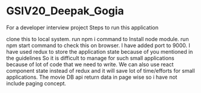 # GSIV20_Deepak_Gogia
For a developer interview project
Steps to run this application

clone this to local system.
run npm i command to Install node module.
run npm start command to check this on browser.
I have added port to 9000.
I have used redux to store the application state because of you mentioned in the guidelines So it is difficult to manage for such small applications because of lot of code that we need to write.
We can also use react component state instead of redux and it will save lot of time/efforts for small applications.
The movie DB api return data in page wise so i have not include paging concept.